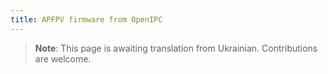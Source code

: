 ```yaml
---
title: APFPV firmware from OpenIPC
---
```


> **Note**: This page is awaiting translation from Ukrainian. Contributions are welcome.
